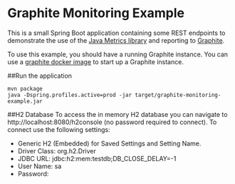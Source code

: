# Graphite Monitoring Example

This is a small Spring Boot application containing some REST endpoints to demonstrate the use of the [Java Metrics library](http://metrics.dropwizard.io/) and reporting to [Graphite](http://graphite.wikidot.com/).

To use this example, you should have a running Graphite instance. You can use a [graphite docker image](https://github.com/Manfred73/graphite) to start up a Graphite instance.

##Run the application
```
mvn package
java -Dspring.profiles.active=prod -jar target/graphite-monitoring-example.jar
```

##H2 Database
To access the in memory H2 database you can navigate to http://localhost:8080/h2console (no password required to connect).
To connect use the following settings:
* Generic H2 (Embedded) for Saved Settings and Setting Name.
* Driver Class: org.h2.Driver
* JDBC URL: jdbc:h2:mem:testdb;DB_CLOSE_DELAY=-1
* User Name: sa
* Password: <leave empty>
